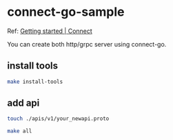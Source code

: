 # connect-go-sample

Ref: [Getting started | Connect](https://connect.build/docs/go/getting-started/)

You can create both http/grpc server using connect-go.

## install tools

```bash
make install-tools
```

## add api

```bash
touch ./apis/v1/your_newapi.proto

make all
```
